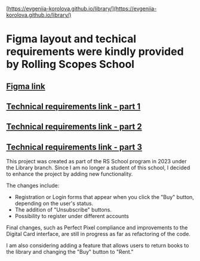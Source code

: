 [https://evgeniia-korolova.github.io/library/](https://evgeniia-korolova.github.io/library/)

# Figma layout and techical requirements were kindly provided by Rolling Scopes School

## [Figma link](https://www.figma.com/design/SGY7eOpXC1xBddFNsb72o7/%D0%91%D0%B8%D0%B1%D0%BB%D0%B8%D0%BE%D1%82%D0%B5%D0%BA%D0%B0-stage0?node-id=0-1&p=f&t=pt1KhvLHReHlm3C9-0)

## [Technical requirements link - part 1](https://github.com/rolling-scopes-school/tasks/blob/master/tasks/library/library-part1.md)

## [Technical requirements link - part 2](https://github.com/rolling-scopes-school/tasks/blob/master/tasks/library/library-part2.md)

## [Technical requirements link - part 3](https://github.com/rolling-scopes-school/tasks/blob/master/tasks/library/library-part3.md)

This project was created as part of the RS School program in 2023 under the Library branch.
Since I am no longer a student of this school, I decided to enhance the project by adding new functionality.

 The changes include:

 * Registration or Login forms that appear when you click the "Buy"   button, depending on the user's status.
  * The addition of "Unsubscribe" buttons.
  * Possibility to register under different accounts


Final changes, such as Perfect Pixel compliance and improvements to the Digital Card interface, are still in progress as far as refactoring of the code.

I am also considering adding a feature that allows users to return books to the library and changing the "Buy" button to "Rent."